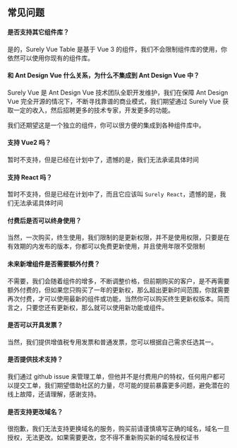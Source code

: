 ## 常见问题

#### 是否支持其它组件库？

是的，Surely Vue Table 是基于 Vue 3 的组件，我们不会限制组件库的使用，你依然可以使用你现有的组件库。

#### 和 Ant Design Vue 什么关系，为什么不集成到 Ant Design Vue 中？

Surely Vue 是 Ant Design Vue 技术团队全职开发维护，我们在保障 Ant Design Vue 完全开源的情况下，不断寻找靠谱的商业模式，我们期望通过 Surely Vue 获取一定的收入，然后招聘更多的技术专家，开发更多的功能。

我们还期望这是一个独立的组件，你可以很方便的集成到各种组件库中。

#### 支持 Vue2 吗？

暂时不支持，但是已经在计划中了，遗憾的是，我们无法承诺具体时间

#### 支持 React 吗？

暂时不支持，但是已经在计划中了，而且它应该叫 `Surely React`，遗憾的是，我们无法承诺具体时间

#### 付费后是否可以终身使用？

当然，一次购买，终生使用，我们限制的是更新权限，并不是使用权限，只要是在有效期的内发布的版本，你都可以免费更新使用，并且使用年限不受限制

#### 未来新增组件是否需要额外付费？

不需要，我们会随着组件的增多，不断调整价格，但前期购买的客户，是不再需要额外付费的，但如果您只购买了一年的更新权，那么超出更新时间范围，你就需要再次付费，才可以使用最新的组件或功能，当然你可以购买终生更新权版本。简而言之，只要您还有更新权，那么就可以使用新功能或组件。

#### 是否可以开具发票？

当然，我们提供增值税专用发票和普通发票，您可以根据自己需求任选其一。

#### 是否提供技术支持？

我们通过 github issue 来管理工单，但他并不是付费用户的特权，任何用户都可以提交工单，我们期望借助社区的力量，尽可能的提前暴露更多问题，避免潜在的线上故障，还请理解，感谢支持。

#### 是否支持更改域名？

很抱歉，我们无法支持更换域名的服务，购买前请谨慎填写正确的域名，域名一旦授权，无法更改。如果需要更改，您不得不重新购买新的域名授权证书
